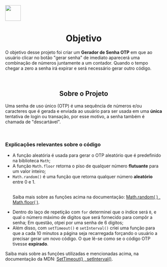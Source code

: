  <img src="https://cdn.pixabay.com/photo/2015/04/23/17/41/javascript-736400_960_720.png" height="50" width="50"/>

<h1 align="center">Objetivo</h1>
  <p>O objetivo desse projeto foi criar um <b>Gerador de Senha OTP</b> em que ao usuário clicar no botão "gerar senha" de imediato aparecerá uma combinação de números juntamente a um contador. Quando o tempo chegar a zero a senha irá expirar e será necessário gerar outro código.</p>

<br> 

<h2 align="center">Sobre o Projeto</h2>
<p>Uma senha de uso único (OTP) é uma sequência de números e/ou caracteres que é gerada e enviada ao usuário para ser usada em uma <b>única</b> tentativa de login ou transação, por esse motivo, a senha também é chamada de "descartável".</p> 

<br>

<h3>Explicações relevantes sobre o código</h3>

 <ul>
   <li>A função aleatória é usada para gerar o OTP aleatório que é predefinido na biblioteca <code>Math</code>;</li>
   <li>A função <code>Math.floor</code> retorna o piso de qualquer número <b>flutuante</b> para um valor inteiro;</li>
   <li><code>Math.random()</code> é uma função que retorna qualquer número <b>aleatório</b> entre 0 e 1.</li>
   
<br>

   <p>Saiba mais sobre as funções acima na documentação: <a href="https://developer.mozilla.org/pt-BR/docs/Web/JavaScript/Reference/Global_Objects/Math/random#:~:text=A%20fun%C3%A7%C3%A3o%20Math.,dimensionar%20para%20um%20intervalo%20desejado.">Math.random( ) , <a href="https://developer.mozilla.org/pt-BR/docs/Web/JavaScript/Reference/Global_Objects/Math/floor#:~:text=A%20fun%C3%A7%C3%A3o%20Math.,dentre%20o%20n%C3%BAmero%20%22x%22.">Math.floor( )</a>.</p>
   
   
   <li>Dentro do laço de repetição com <code>for</code> determinei que o índice será <code>0</code>, e qual o número máximo de digitos que será fornecido para compôr a senha; Em questão, otpei por uma senha de 6 dígitos;</li>
   
   <li>Além disso, com <code>setTimeout()</code> e <code>setInterval()</code> criei uma função para que a cada 10 minutos a página seja recarregada forçando o usuário a precisar gerar um novo  código. O que lê-se como se o código OTP tivesse <b>expirado</b>.</li>
 </ul>
 
   <p>Saiba mais sobre as funções utilizadas e mencionadas acima, na documentação da MDN: <a href="https://developer.mozilla.org/en-US/docs/Web/API/setTimeout">SetTimeout() , <a href="https://developer.mozilla.org/pt-BR/docs/Web/API/setInterval">setInterval()</a>.</p>
 </ul>




















